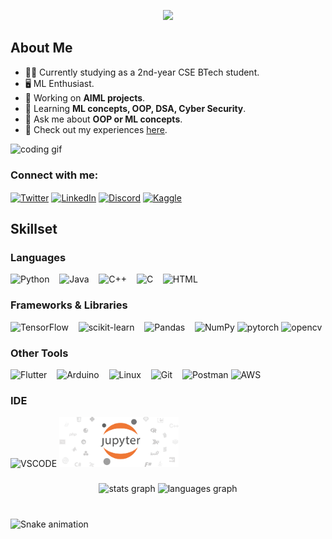 <p align="center">
  <img src="https://readme-typing-svg.demolab.com/?lines=Hello👋, I'm Rahil Masood;🧑‍💻A passionate backend developer;❣️Open-Source!!;🖥️Love learning new Tech<3;&font=Fira%20Code&center=true&width=380&height=50&duration=4000&pause=1000">
</p>

## About Me
- 👨‍🎓 Currently studying as a 2nd-year CSE BTech student.
- 🖥️ ML Enthusiast.
- 🔭 Working on **AIML projects**.
- 🌱 Learning **ML concepts, OOP, DSA, Cyber Security**.
- 💬 Ask me about **OOP or ML concepts**.
- 📄 Check out my experiences [here](https://www.linkedin.com/in/rahil-masood-2b5795290).

<img src="https://media.giphy.com/media/qgQUggAC3Pfv687qPC/giphy.gif" alt="coding gif" width="200"/>


<h3 align="left">Connect with me:</h3>
<p align="left">
<a href="https://x.com/rahilm27" target="blank"><img align="center" src="https://raw.githubusercontent.com/rahuldkjain/github-profile-readme-generator/master/src/images/icons/Social/twitter.svg" alt="Twitter" height="30" width="40" /></a>
<a href="https://www.linkedin.com/in/rahil-masood-2b5795290/" target="blank"><img align="center" src="https://raw.githubusercontent.com/rahuldkjain/github-profile-readme-generator/master/src/images/icons/Social/linked-in-alt.svg" alt="LinkedIn" height="30" width="40" /></a>
<a href="https://discord.gg/rahil_.m" target="blank"><img align="center" src="https://raw.githubusercontent.com/rahuldkjain/github-profile-readme-generator/master/src/images/icons/Social/discord.svg" alt="Discord" height="30" width="40" /></a>
<a href="https://www.kaggle.com/rahilm27" target="blank"><img align="center" src="https://raw.githubusercontent.com/rahuldkjain/github-profile-readme-generator/master/src/images/icons/Social/kaggle.svg" alt="Kaggle" height="30" width="40" /></a>
</p>

## Skillset

### Languages
<div>
  <img src="https://media.giphy.com/media/KAq5w47R9rmTuvWOWa/giphy.gif" alt="Python" height="80">&nbsp;&nbsp;&nbsp;
  <img src="https://www.sam-solutions.com/blog/wp-content/uploads/2019/07/java-image-recognition.jpg" alt="Java" height="80">&nbsp;&nbsp;&nbsp;
  <img src="https://raw.githubusercontent.com/isocpp/logos/master/cpp_logo.png" alt="C++" height="80">&nbsp;&nbsp;&nbsp;
  <img src="https://upload.wikimedia.org/wikipedia/commons/1/18/C_Programming_Language.svg" alt="C" height="80">&nbsp;&nbsp;&nbsp;
  <img src="https://upload.wikimedia.org/wikipedia/commons/6/61/HTML5_logo_and_wordmark.svg" alt="HTML" height="80">
</div>

### Frameworks & Libraries
<div>
  <img src="https://img.icons8.com/color/452/tensorflow.png" alt="TensorFlow" height="80">&nbsp;&nbsp;&nbsp;
  <img src="https://upload.wikimedia.org/wikipedia/commons/0/05/Scikit_learn_logo_small.svg" alt="scikit-learn" height="80">&nbsp;&nbsp;&nbsp;
  <img src="https://upload.wikimedia.org/wikipedia/commons/thumb/e/ed/Pandas_logo.svg/768px-Pandas_logo.svg.png" alt="Pandas" height="80">&nbsp;&nbsp;&nbsp;
  <img src="https://upload.wikimedia.org/wikipedia/commons/thumb/3/31/NumPy_logo_2020.svg/800px-NumPy_logo_2020.svg.png" alt="NumPy" height="80">
  <img src="https://pytorch.org/tutorials/_static/img/thumbnails/cropped/Deploying-PyTorch-in-Python-via-a-REST-API-with-Flask.png" alt="pytorch" height="80">
  <img src="https://upload.wikimedia.org/wikipedia/commons/thumb/3/32/OpenCV_Logo_with_text_svg_version.svg/220px-OpenCV_Logo_with_text_svg_version.svg.png" alt="opencv" height="80">

</div>

### Other Tools
<div>
  <img src="https://upload.wikimedia.org/wikipedia/commons/1/17/Google-flutter-logo.png" alt="Flutter" height="80">&nbsp;&nbsp;&nbsp;
  <img src="https://upload.wikimedia.org/wikipedia/commons/8/87/Arduino_Logo.svg" alt="Arduino" height="80">&nbsp;&nbsp;&nbsp;
  <img src="https://upload.wikimedia.org/wikipedia/commons/a/af/Tux.png" alt="Linux" height="80">&nbsp;&nbsp;&nbsp;
  <img src="https://upload.wikimedia.org/wikipedia/commons/3/3f/Git_icon.svg" alt="Git" height="80">&nbsp;&nbsp;&nbsp;
  <img src="https://www.vectorlogo.zone/logos/getpostman/getpostman-icon.svg" alt="Postman" height="80">
  <img src="https://a0.awsstatic.com/libra-css/images/logos/aws_logo_smile_1200x630.png" alt="AWS" height="80">&nbsp;&nbsp;&nbsp;
</div>

### IDE
  <div><img src="https://visualstudio.microsoft.com/wp-content/uploads/2019/09/vs-code-responsive-01-1.png" alt="VSCODE" height="80">
  <img src="https://github.com/markusschanta/awesome-jupyter/raw/master/assets/logo.png" alt="JUPTER" height="80"></div>

###

<div align="center">
  <img src="https://github-readme-stats.vercel.app/api?username=rahilmasood&hide_title=false&hide_rank=false&show_icons=true&include_all_commits=true&count_private=true&disable_animations=false&theme=dracula&locale=en&hide_border=false" height="150" alt="stats graph"  />
  <img src="https://github-readme-stats.vercel.app/api/top-langs?username=rahilmasood&locale=en&hide_title=false&layout=compact&card_width=320&langs_count=5&theme=dracula&hide_border=false" height="150" alt="languages graph"  />
</div>

### 

<br clear="both">

<img src="https://RahilMasood.github.io/RahilMasood/snake.svg" alt="Snake animation" />

###
